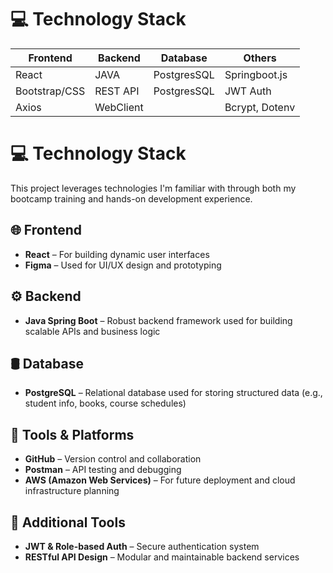 # 💻 Technology Stack

| Frontend       | Backend        | Database       | Others             |
|----------------|----------------|----------------|--------------------|
| React          | JAVA           | PostgresSQL    | Springboot.js      |
| Bootstrap/CSS  | REST API       | PostgresSQL    | JWT Auth           |
| Axios          | WebClient      |                | Bcrypt, Dotenv     |




# 💻 Technology Stack

This project leverages technologies I'm familiar with through both my bootcamp training and hands-on development experience.

## 🌐 Frontend
- **React** – For building dynamic user interfaces
- **Figma** – Used for UI/UX design and prototyping

## ⚙️ Backend
- **Java Spring Boot** – Robust backend framework used for building scalable APIs and business logic

## 🛢️ Database
- **PostgreSQL** – Relational database used for storing structured data (e.g., student info, books, course schedules)

## 🔧 Tools & Platforms
- **GitHub** – Version control and collaboration
- **Postman** – API testing and debugging
- **AWS (Amazon Web Services)** – For future deployment and cloud infrastructure planning

## 🧰 Additional Tools
- **JWT & Role-based Auth** – Secure authentication system
- **RESTful API Design** – Modular and maintainable backend services
